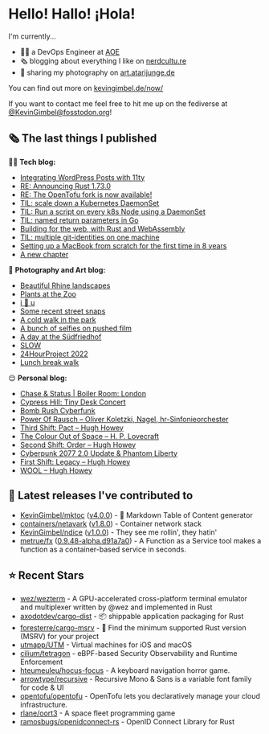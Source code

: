 # Hello! Hallo! ¡Hola!

I'm currently...
- 👨‍💻 a DevOps Engineer at [AOE](https://aoe.com)
- 🗞 blogging about everything I like on [nerdcultu.re](https://nerdcultu.re)
- 📸 sharing my photography on [art.atarijunge.de](https://art.atarijunge.de)

You can find out more on [kevingimbel.de/now/](https://kevingimbel.de/now/)

If you want to contact me feel free to hit me up on the fediverse at [@KevinGimbel@fosstodon.org](https://fosstodon.org/@KevinGimbel)!

## 🗞 The last things I published

🧑‍💻 **Tech blog:**

- [Integrating WordPress Posts with 11ty](https://kevingimbel.de/blog/2023/11/integrating-wordpress-posts-with-11ty/)
- [RE: Announcing Rust 1.73.0](https://kevingimbel.de/blog/2023/10/re-announcing-rust-1-73-0/)
- [RE: The OpenTofu fork is now available!](https://kevingimbel.de/blog/2023/09/re-the-opentofu-fork-is-now-available/)
- [TIL: scale down a Kubernetes DaemonSet](https://kevingimbel.de/blog/2023/09/til-scale-down-a-kubernetes-daemonset/)
- [TIL: Run a script on every k8s Node using  a DaemonSet](https://kevingimbel.de/blog/2023/09/til-run-a-script-on-every-k8s-node-using-a-daemonset/)
- [TIL: named return parameters in Go](https://kevingimbel.de/blog/2023/08/til-named-return-parameters-in-go/)
- [Building for the web, with Rust and WebAssembly](https://kevingimbel.de/blog/2023/07/building-for-the-web-with-rust-and-webassembly/)
- [TIL: multiple git-identities on one machine](https://kevingimbel.de/blog/2023/04/til-multiple-git-identities-on-one-machine/)
- [Setting up a MacBook from scratch for the first time in 8 years](https://kevingimbel.de/blog/2023/04/setting-up-a-macbook-from-scratch-for-the-first-time-in-8-years/)
- [A new chapter](https://kevingimbel.de/blog/2023/04/a-new-chapter/)

📸 **Photography and Art blog:**

- [Beautiful Rhine landscapes](https://art.atarijunge.de/2023/07/beautiful-rhine-landscapes/)
- [Plants at the Zoo](https://art.atarijunge.de/2023/06/plants-at-the-zoo/)
- [i 🤍 u](https://art.atarijunge.de/2023/03/i-%f0%9f%a4%8d-u/)
- [Some recent street snaps](https://art.atarijunge.de/2023/03/some-recent-street-snaps/)
- [A cold walk in the park](https://art.atarijunge.de/2022/12/a-cold-walk-in-the-park/)
- [A bunch of selfies on pushed film](https://art.atarijunge.de/2022/12/a-bunch-of-selfies-on-pushed-film/)
- [A day at the Südfriedhof](https://art.atarijunge.de/2022/12/a-day-at-the-sudfriedhof/)
- [SLOW](https://art.atarijunge.de/2022/11/slow/)
- [24HourProject 2022](https://art.atarijunge.de/2022/09/24hourproject-2022/)
- [Lunch break walk](https://art.atarijunge.de/2022/06/lunch-break-walk/)

😌 **Personal blog:**

- [Chase &amp; Status | Boiler Room: London](https://nerdcultu.re/2023/10/20/chase-status-boiler-room-london/)
- [Cypress Hill: Tiny Desk Concert](https://nerdcultu.re/2023/09/19/cypress-hill-tiny-desk-concert/)
- [Bomb Rush Cyberfunk](https://nerdcultu.re/2023/08/30/bomb-rush-cyberfunk/)
- [Power Of Rausch – Oliver Koletzki, Nagel, hr-Sinfonieorchester](https://nerdcultu.re/2023/08/29/power-of-rausch-oliver-koletzki-nagel-hr-sinfonieorchester/)
- [Third Shift: Pact – Hugh Howey](https://nerdcultu.re/2023/08/29/third-shift-pact-hugh-howey/)
- [The Colour Out of Space – H. P. Lovecraft](https://nerdcultu.re/2023/08/29/the-colour-out-of-space-h-p-lovecraft/)
- [Second Shift: Order – Hugh Howey](https://nerdcultu.re/2023/08/23/second-shift-order-hugh-howey/)
- [Cyberpunk 2077 2.0 Update &amp; Phantom Liberty](https://nerdcultu.re/2023/08/23/cyberpunk-2077-2-0-update-phantom-liberty/)
- [First Shift: Legacy – Hugh Howey](https://nerdcultu.re/2023/08/11/first-shift-legacy-hugh-howey/)
- [WOOL – Hugh Howey](https://nerdcultu.re/2023/08/07/wool-hugh-howey/)

## 🔭 Latest releases I've contributed to

- [KevinGimbel/mktoc](https://github.com/KevinGimbel/mktoc) ([v4.0.0](https://github.com/KevinGimbel/mktoc/releases/tag/v4.0.0)) - 🦀 Markdown Table of Content generator
- [containers/netavark](https://github.com/containers/netavark) ([v1.8.0](https://github.com/containers/netavark/releases/tag/v1.8.0)) - Container network stack
- [KevinGimbel/ndice](https://github.com/KevinGimbel/ndice) ([v1.0.0](https://github.com/KevinGimbel/ndice/releases/tag/v1.0.0)) - They see me rollin&#39;, they hatin&#39; 
- [metrue/fx](https://github.com/metrue/fx) ([0.9.48-alpha.d91a7a0](https://github.com/metrue/fx/releases/tag/0.9.48-alpha.d91a7a0)) - A Function as a Service tool makes a function as a  container-based service in seconds.

## ⭐ Recent Stars

- [wez/wezterm](https://github.com/wez/wezterm) - A GPU-accelerated cross-platform terminal emulator and multiplexer written by @wez and implemented in Rust
- [axodotdev/cargo-dist](https://github.com/axodotdev/cargo-dist) - 📦 shippable application packaging for Rust
- [foresterre/cargo-msrv](https://github.com/foresterre/cargo-msrv) - 🦀 Find the minimum supported Rust version (MSRV) for your project
- [utmapp/UTM](https://github.com/utmapp/UTM) - Virtual machines for iOS and macOS
- [cilium/tetragon](https://github.com/cilium/tetragon) - eBPF-based Security Observability and Runtime Enforcement
- [hteumeuleu/hocus-focus](https://github.com/hteumeuleu/hocus-focus) - A keyboard navigation horror game.
- [arrowtype/recursive](https://github.com/arrowtype/recursive) - Recursive Mono &amp; Sans is a variable font family for code &amp; UI
- [opentofu/opentofu](https://github.com/opentofu/opentofu) - OpenTofu lets you declaratively manage your cloud infrastructure.
- [rlane/oort3](https://github.com/rlane/oort3) - A space fleet programming game
- [ramosbugs/openidconnect-rs](https://github.com/ramosbugs/openidconnect-rs) - OpenID Connect Library for Rust

